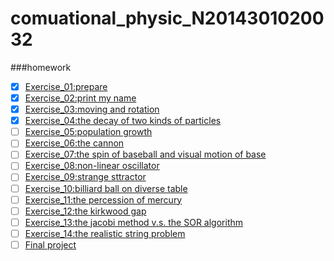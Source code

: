 # comuational_physic_N2014301020032
###homework
- [x] [Exercise_01:prepare]()  
- [x] [Exercise_02:print my name](https://github.com/sleepingwaker/comuational_physic_N2014301020032/blob/master/untitled2.py)  
- [x] [Exercise_03:moving and rotation](https://github.com/sleepingwaker/comuational_physic_N2014301020032/tree/master/exercise-03)  
- [x] [Exercise_04:the decay of two kinds of particles](https://github.com/sleepingwaker/comuational_physic_N2014301020032/tree/master/Exercise_04)
- [ ] [Exercise_05:population growth]()
- [ ] [Exercise_06:the cannon]()
- [ ] [Exercise_07:the spin of baseball and visual motion of base]()
- [ ] [Exercise_08:non-linear oscillator]()
- [ ] [Exercise_09:strange sttractor]()
- [ ] [Exercise_10:billiard ball on diverse table]()
- [ ] [Exercise_11:the percession of mercury]()
- [ ] [Exercise_12:the kirkwood gap]()
- [ ] [Exercise_13:the jacobi method v.s. the SOR algorithm ]()
- [ ] [Exercise_14:the realistic string problem]()
- [ ] [Final project]()
